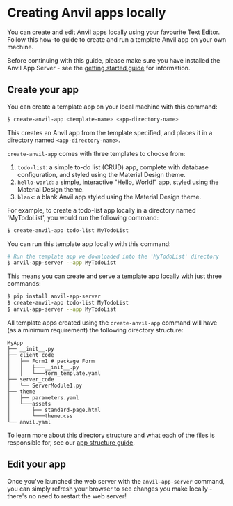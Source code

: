 # Creating Anvil apps locally

You can create and edit Anvil apps locally using your favourite Text Editor. Follow this how-to guide to create and run a template Anvil app on your own machine.

Before continuing with this guide, please make sure you have installed the Anvil App Server - see the [getting started guide](getting-started.md) for information.

## Create your app

You can create a template app on your local machine with this command:

```bash
$ create-anvil-app <template-name> <app-directory-name>
```

This creates an Anvil app from the template specified, and places it in a directory named `<app-directory-name>`. 

`create-anvil-app` comes with three templates to choose from:

1. `todo-list`: a simple to-do list (CRUD) app, complete with database configuration, and styled using the Material Design theme.
2. `hello-world`: a simple, interactive "Hello, World!" app, styled using the Material Design theme.
3. `blank`: a blank Anvil app styled using the Material Design theme.

For example, to create a todo-list app locally in a directory named 'MyTodoList', you would run the following command:

```bash
$ create-anvil-app todo-list MyTodoList
```

You can run this template app locally with this command:

```bash
# Run the template app we downloaded into the 'MyTodoList' directory
$ anvil-app-server --app MyTodoList
```

This means you can create and serve a template app locally with just three commands:

```bash
$ pip install anvil-app-server
$ create-anvil-app todo-list MyTodoList
$ anvil-app-server --app MyTodoList
```

All template apps created using the `create-anvil-app` command will have (as a minimum requirement) the following directory structure:

```
MyApp
├── __init__.py
├── client_code
│   ├── Form1 # package Form
│   │   ├───__init__.py
│   │   └───form_template.yaml
├── server_code
│   └── ServerModule1.py
├── theme
│   ├── parameters.yaml
│   └───assets
│       ├── standard-page.html
│       └───theme.css
└── anvil.yaml
```

To learn more about this directory structure and what each of the files is responsible for, see our [app structure guide](app-structure.md).

## Edit your app

Once you've launched the web server with the `anvil-app-server` command, you can simply refresh your browser to see changes you make locally - there's no need to restart the web server!








